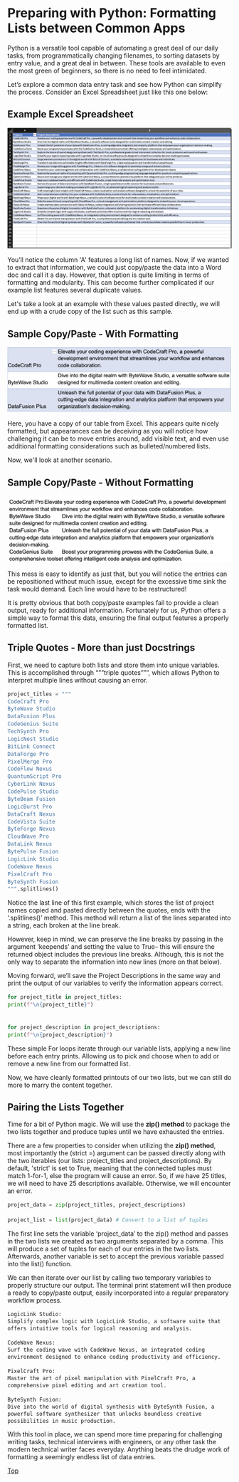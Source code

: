 # Preparing with Python: Formatting Lists between Common Apps

Python is a versatile tool capable of automating a great deal of our daily tasks, from programmatically changing filenames, to sorting datasets by entry value, and a great deal in between. These tools are available to even the most green of beginners, so there is no need to feel intimidated.  

Let’s explore a common data entry task and see how Python can simplify the process. Consider an Excel Spreadsheet just like this one below:  

## Example Excel Spreadsheet  

![image of example excel chart](https://raw.githubusercontent.com/grassLEE/grassleeblog/main/images/excel_project_example.png)

You’ll notice the column 'A' features a long list of names. Now, if we wanted to extract that information, we could just copy/paste the data into a Word doc and call it a day. However, that option is quite limiting in terms of formatting and modularity. This can become further complicated if our example list features several duplicate values.  

Let's take a look at an example with these values pasted directly, we will end up with a crude copy of the list such as this sample.  
## Sample Copy/Paste - With Formatting
![unformatted table](https://raw.githubusercontent.com/grassLEE/grassleeblog/main/images/copy_paste_example.png)


Here, you have a copy of our table from Excel. This appears quite nicely formatted, but appearances can be deceiving as you will notice how challenging it can be to move entries around, add visible text, and even use additional formatting considerations such as bulleted/numbered lists.

Now, we'll look at another scenario.

## Sample Copy/Paste - Without Formatting

![unformatted copy/paste](https://raw.githubusercontent.com/grassLEE/grassleeblog/main/images/copy_paste_2.png)

This mess is easy to identify as just that, but you will notice the entries can be repositioned without much issue, except for the excessive time sink the task would demand. Each line would have to be restructured!

It is pretty obvious that both copy/paste examples fail to provide a clean output, ready for additional information. Fortunately for us, Python offers a simple way to format this data, ensuring the final output features a properly formatted list.

## Triple Quotes - More than just Docstrings
First, we need to capture both lists and store them into unique variables. This is accomplished through “””triple quotes”””, which allows Python to interpret multiple lines without causing an error. 

```Python
project_titles = """
CodeCraft Pro
ByteWave Studio
DataFusion Plus
CodeGenius Suite
TechSynth Pro
LogicNest Studio
BitLink Connect
DataForge Pro
PixelMerge Pro
CodeFlow Nexus
QuantumScript Pro
CyberLink Nexus
CodePulse Studio
ByteBeam Fusion
LogicBurst Pro
DataCraft Nexus
CodeVista Suite
ByteForge Nexus
CloudWave Pro
DataLink Nexus
BytePulse Fusion
LogicLink Studio
CodeWave Nexus
PixelCraft Pro
ByteSynth Fusion
""".splitlines()
```

Notice the last line of this first example, which stores the list of project names copied and pasted directly between the quotes, ends with the ‘.splitlines()’ method. This method will return a list of the lines separated into a string, each broken at the line break.

However, keep in mind, we can preserve the line breaks by passing in the argument ‘keepends’ and setting the value to True– this will ensure the returned object includes the previous line breaks. Although, this is not the only way to separate the information into new lines (more on that below).

Moving forward, we’ll save the Project Descriptions in the same way and print the output of our variables to verify the information appears correct.


```Python
for project_title in project_titles:
print(f"\n{project_title}")


for project_description in project_descriptions:
print(f"\n{project_description}")
```

These simple For loops iterate through our variable lists, applying a new line before each entry prints. Allowing us to pick and choose when to add or remove a new line from our formatted list.

Now, we have cleanly formatted printouts of our two lists, but we can still do more to marry the content together. 

## Pairing the Lists Together

Time for a bit of Python magic. We will use the **zip() method** to package the two lists together and produce tuples until we have exhausted the entries. 

There are a few properties to consider when utilizing the **zip() method**, most importantly the (strict =) argument can be passed directly along with the two iterables (our lists: project_titles and project_descriptions). By default, 'strict' is set to True, meaning that the connected tuples must match 1-for-1, else the program will cause an error. So, if we have 25 titles, we will need to have 25 descriptions available. Otherwise, we will encounter an error.

```Python
project_data = zip(project_titles, project_descriptions)

project_list = list(project_data) # Convert to a list of tuples
```
The first line sets the variable ‘project_data’ to the zip() method and passes in the two lists we created as two arguments separated by a comma. This will produce a set of tuples for each of our entries in the two lists. Afterwards, another variable is set to accept the previous variable passed into the list() function. 

We can then iterate over our list by calling two temporary variables to properly structure our output. The terminal print statement will then produce a ready to copy/paste output, easily incorporated into a regular preparatory workflow process.

```
LogicLink Studio:
Simplify complex logic with LogicLink Studio, a software suite that offers intuitive tools for logical reasoning and analysis.

CodeWave Nexus:
Surf the coding wave with CodeWave Nexus, an integrated coding environment designed to enhance coding productivity and efficiency.

PixelCraft Pro:
Master the art of pixel manipulation with PixelCraft Pro, a comprehensive pixel editing and art creation tool.

ByteSynth Fusion:
Dive into the world of digital synthesis with ByteSynth Fusion, a powerful software synthesizer that unlocks boundless creative possibilities in music production.

```
With this tool in place, we can spend more time preparing for challenging writing tasks, technical interviews with engineers, or any other task the modern technical writer faces everyday. Anything beats the drudge work of formatting a seemingly endless list of data entries.  

[Top](#preparing-with-python)